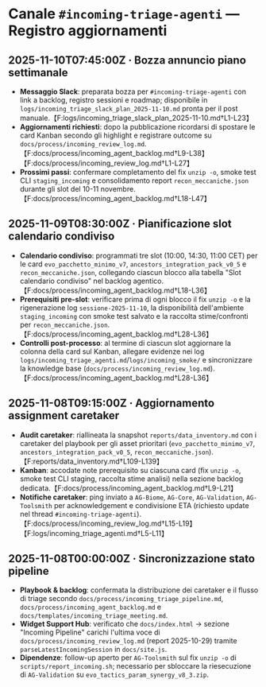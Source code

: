 # Canale `#incoming-triage-agenti` — Registro aggiornamenti

<!-- incoming_triage_log:start -->
## 2025-11-10T07:45:00Z · Bozza annuncio piano settimanale
- **Messaggio Slack**: preparata bozza per `#incoming-triage-agenti` con link a backlog, registro sessioni e roadmap; disponibile in `logs/incoming_triage_slack_plan_2025-11-10.md` pronta per il post manuale.【F:logs/incoming_triage_slack_plan_2025-11-10.md†L1-L23】
- **Aggiornamenti richiesti**: dopo la pubblicazione ricordarsi di spostare le card Kanban secondo gli highlight e registrare outcome su `docs/process/incoming_review_log.md`.【F:docs/process/incoming_agent_backlog.md†L9-L38】【F:docs/process/incoming_review_log.md†L1-L27】
- **Prossimi passi**: confermare completamento del fix `unzip -o`, smoke test CLI `staging_incoming` e consolidamento report `recon_meccaniche.json` durante gli slot del 10-11 novembre.【F:docs/process/incoming_agent_backlog.md†L18-L47】
## 2025-11-09T08:30:00Z · Pianificazione slot calendario condiviso
- **Calendario condiviso**: programmati tre slot (10:00, 14:30, 11:00 CET) per le card `evo_pacchetto_minimo_v7`, `ancestors_integration_pack_v0_5` e `recon_meccaniche.json`, collegando ciascun blocco alla tabella "Slot calendario condiviso" nel backlog agentico.【F:docs/process/incoming_agent_backlog.md†L18-L36】
- **Prerequisiti pre-slot**: verificare prima di ogni blocco il fix `unzip -o` e la rigenerazione log `sessione-2025-11-10`, la disponibilità dell'ambiente `staging_incoming` con smoke test salvato e la raccolta stime/confronti per `recon_meccaniche.json`.【F:docs/process/incoming_agent_backlog.md†L28-L36】
- **Controlli post-processo**: al termine di ciascun slot aggiornare la colonna della card sul Kanban, allegare evidenze nei log `logs/incoming_triage_agenti.md`/`logs/incoming_smoke/` e sincronizzare la knowledge base (`docs/process/incoming_review_log.md`).【F:docs/process/incoming_agent_backlog.md†L28-L36】
## 2025-11-08T09:15:00Z · Aggiornamento assignment caretaker
- **Audit caretaker**: riallineata la snapshot `reports/data_inventory.md` con i caretaker del playbook per gli asset prioritari (`evo_pacchetto_minimo_v7`, `ancestors_integration_pack_v0_5`, `recon_meccaniche.json`).【F:reports/data_inventory.md†L109-L139】
- **Kanban**: accodate note prerequisito su ciascuna card (fix `unzip -o`, smoke test CLI staging, raccolta stime analisi) nella sezione backlog dedicata.【F:docs/process/incoming_agent_backlog.md†L9-L21】
- **Notifiche caretaker**: ping inviato a `AG-Biome`, `AG-Core`, `AG-Validation`, `AG-Toolsmith` per acknowledgement e condivisione ETA (richiesto update nel thread `#incoming-triage-agenti`).【F:docs/process/incoming_review_log.md†L15-L19】【F:logs/incoming_triage_agenti.md†L5-L11】
## 2025-11-08T00:00:00Z · Sincronizzazione stato pipeline
- **Playbook & backlog**: confermata la distribuzione dei caretaker e il flusso di triage secondo `docs/process/incoming_triage_pipeline.md`, `docs/process/incoming_agent_backlog.md` e `docs/templates/incoming_triage_meeting.md`.
- **Widget Support Hub**: verificato che `docs/index.html` → sezione "Incoming Pipeline" carichi l'ultima voce di `docs/process/incoming_review_log.md` (report 2025-10-29) tramite `parseLatestIncomingSession` in `docs/site.js`.
- **Dipendenze**: follow-up aperto per `AG-Toolsmith` sul fix `unzip -o` di `scripts/report_incoming.sh`; necessario per sbloccare la riesecuzione di `AG-Validation` su `evo_tactics_param_synergy_v8_3.zip`.
<!-- incoming_triage_log:end -->
